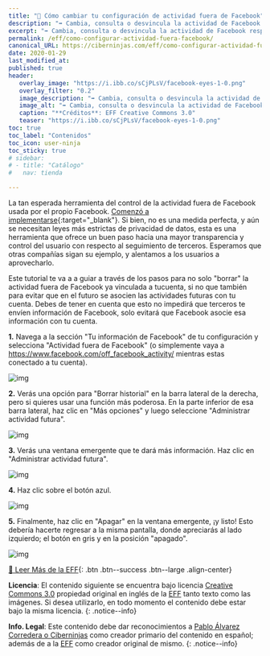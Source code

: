 ```yaml
---
title: "📢 Cómo cambiar tu configuración de actividad fuera de Facebook"
description: "➡ Cambia, consulta o desvincula la actividad de Facebook respecto a las empresas y organizaciones que visitas fuera de Facebook."
excerpt: "➡ Cambia, consulta o desvincula la actividad de Facebook respecto a las empresas y organizaciones que visitas fuera de Facebook."
permalink: /eff/como-configurar-actividad-fuera-facebook/
canonical_URL: https://ciberninjas.com/eff/como-configurar-actividad-fuera-facebook/
date: 2020-01-29
last_modified_at:
published: true
header:
   overlay_image: "https://i.ibb.co/sCjPLsV/facebook-eyes-1-0.png"
   overlay_filter: "0.2"
   image_description: "➡ Cambia, consulta o desvincula la actividad de Facebook respecto a las empresas y organizaciones que visitas fuera de Facebook \ Visto en Ciberninjas"
   image_alt: "➡ Cambia, consulta o desvincula la actividad de Facebook respecto a las empresas y organizaciones que visitas fuera de Facebook \ Visto en Ciberninjas"
   caption: "**Créditos**: EFF Creative Commons 3.0"
   teaser: "https://i.ibb.co/sCjPLsV/facebook-eyes-1-0.png"
toc: true
toc_label: "Contenidos"
toc_icon: user-ninja
toc_sticky: true
# sidebar:
# - title: "Catálogo"
#   nav: tienda

---
```


La tan esperada herramienta del control de la actividad fuera de Facebook usada por el propio Facebook. [Comenzó a implementarse](https://about.fb.com/news/2019/08/off-facebook-activity/){:target="_blank"}. Si bien, no es una medida perfecta, y aún se necesitan leyes más estrictas de privacidad de datos, esta es una herramienta que ofrece un buen paso hacia una mayor transparencia y control del usuario con respecto al seguimiento de terceros. Esperamos que otras compañías sigan su ejemplo, y alentamos a los usuarios a aprovecharlo.

Este tutorial te va a a guiar a través de los pasos para no solo "borrar" la actividad fuera de Facebook ya vinculada a tucuenta, si no que también para evitar que en el futuro se asocien las actividades futuras con tu cuenta. Debes de tener en cuenta que esto no impedirá que terceros te envíen información de Facebook, solo evitará que Facebook asocie esa información con tu cuenta.

**1.** Navega a la sección "Tu información de Facebook" de tu configuración y selecciona "Actividad fuera de Facebook" (o simplemente vaya a https://www.facebook.com/off_facebook_activity/ mientras estas conectado a tu cuenta).

![img](https://www.eff.org/files/2020/01/28/1.png)

**2.** Verás una opción para "Borrar historial" en la barra lateral de la derecha, pero si quieres usar una función más poderosa. En la parte inferior de esa barra lateral, haz clic en "Más opciones" y luego seleccione "Administrar actividad futura".

![img](https://www.eff.org/files/styles/large/public/2020/01/28/2.png?itok=pZhw1wgq)

**3.** Verás una ventana emergente que te dará más información. Haz clic en "Administrar actividad futura".

![img](https://www.eff.org/files/styles/large/public/2020/01/28/3.png?itok=QxfeCIhX)

**4.** Haz clic sobre el botón azul.

![img](https://www.eff.org/files/styles/large/public/2020/01/28/4.png?itok=lZGbL1Ie)

**5.** Finalmente, haz clic en "Apagar" en la ventana emergente, ¡y listo! Esto debería hacerte regresar a la misma pantalla, donde apreciarás al lado izquierdo; el botón en gris y en la posición "apagado".

![img](https://www.eff.org/files/styles/large/public/2020/01/28/5.png?itok=qR1uJn3t)

[📢 Leer Más de la EFF](/eff/){: .btn .btn--success .btn--large .align-center}

**Licencia**: El contenido siguiente se encuentra bajo licencia [Creative Commons 3.0](https://creativecommons.org/licenses/by-sa/3.0/deed.es) propiedad original en inglés de la [EFF](https://kutt.it/eff) tanto texto como las imágenes. Si desea utilizarlo, en todo momento el contenido debe estar bajo la misma licencia.
{: .notice--info}

**Info. Legal**: Este contenido debe dar reconocimientos a [Pablo Álvarez Corredera o Ciberninjas](https://kutt.it/ciberninjas) como creador primario del contenido en español; además de a la [EFF](https://kutt.it/eff) como creador original de mismo.
{: .notice--info}
